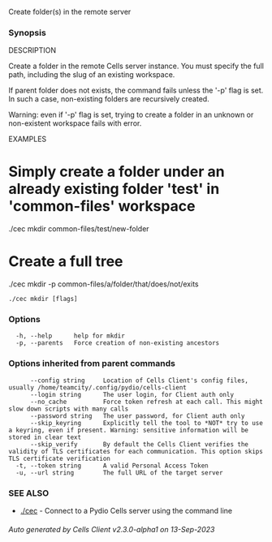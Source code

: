 Create folder(s) in the remote server

### Synopsis


DESCRIPTION

  Create a folder in the remote Cells server instance. 
  You must specify the full path, including the slug of an existing workspace.
  
  If parent folder does not exists, the command fails unless the '-p' flag is set.
  In such a case, non-existing folders are recursively created. 
  
  Warning: even if '-p' flag is set, trying to create a folder in an unknown or non-existent 
  workspace fails with error.

EXAMPLES

  # Simply create a folder under an already existing folder 'test' in 'common-files' workspace
  ./cec mkdir common-files/test/new-folder

  # Create a full tree
  ./cec mkdir -p common-files/a/folder/that/does/not/exits


```
./cec mkdir [flags]
```

### Options

```
  -h, --help      help for mkdir
  -p, --parents   Force creation of non-existing ancestors
```

### Options inherited from parent commands

```
      --config string     Location of Cells Client's config files, usually /home/teamcity/.config/pydio/cells-client
      --login string      The user login, for Client auth only
      --no_cache          Force token refresh at each call. This might slow down scripts with many calls
      --password string   The user password, for Client auth only
      --skip_keyring      Explicitly tell the tool to *NOT* try to use a keyring, even if present. Warning: sensitive information will be stored in clear text
      --skip_verify       By default the Cells Client verifies the validity of TLS certificates for each communication. This option skips TLS certificate verification
  -t, --token string      A valid Personal Access Token
  -u, --url string        The full URL of the target server
```

### SEE ALSO

* [./cec](./cec)	 - Connect to a Pydio Cells server using the command line

###### Auto generated by Cells Client v2.3.0-alpha1 on 13-Sep-2023
